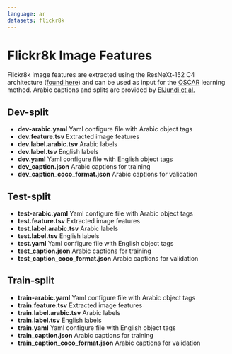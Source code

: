 ```yaml
---
language: ar
datasets: flickr8k
---
```


# Flickr8k Image Features

Flickr8k image features are extracted using the ResNeXt-152 C4 architecture ([found here](https://github.com/microsoft/scene_graph_benchmark)) and can be used as input for the [OSCAR](https://github.com/microsoft/Oscar) learning method. Arabic captions and splits are provided by [ElJundi et al.](https://github.com/ObeidaElJundi/Arabic-Image-Captioning)

## Dev-split
+ **dev-arabic.yaml** Yaml configure file with Arabic object tags
+ **dev.feature.tsv** Extracted image features
+ **dev.label.arabic.tsv** Arabic labels
+  **dev.label.tsv** English labels
+ **dev.yaml** Yaml configure file with English object tags
+ **dev_caption.json** Arabic captions for training
+ **dev_caption_coco_format.json** Arabic captions for validation

## Test-split
+ **test-arabic.yaml** Yaml configure file with Arabic object tags
+ **test.feature.tsv** Extracted image features
+ **test.label.arabic.tsv** Arabic labels
+  **test.label.tsv** English labels
+ **test.yaml** Yaml configure file with English object tags
+ **test_caption.json** Arabic captions for training
+ **test_caption_coco_format.json** Arabic captions for validation

## Train-split
+ **train-arabic.yaml** Yaml configure file with Arabic object tags
+ **train.feature.tsv** Extracted image features
+ **train.label.arabic.tsv** Arabic labels
+  **train.label.tsv** English labels
+ **train.yaml** Yaml configure file with English object tags
+ **train_caption.json** Arabic captions for training
+ **train_caption_coco_format.json** Arabic captions for validation